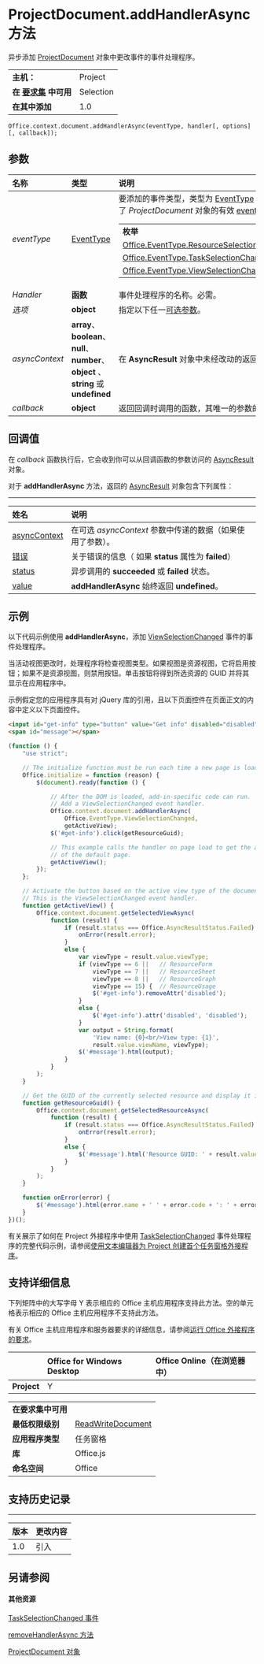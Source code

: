 
# ProjectDocument.addHandlerAsync 方法
异步添加 [ProjectDocument](../../reference/shared/projectdocument.projectdocument.md) 对象中更改事件的事件处理程序。

|||
|:-----|:-----|
|**主机：**|Project|
|**在 [要求集](../../docs/overview/specify-office-hosts-and-api-requirements.md) 中可用**|Selection|
|**在其中添加**|1.0|

```
Office.context.document.addHandlerAsync(eventType, handler[, options][, callback]);
```


## 参数



|**名称**|**类型**|**说明**|
|:-----|:-----|:-----|
| _eventType_|[EventType](../../reference/shared/eventtype-enumeration.md)|要添加的事件类型，类型为 [EventType](../../reference/shared/eventtype-enumeration.md) 常数或其对应的文本值。必需。下表展示了 _ProjectDocument_ 对象的有效 [eventType](../../reference/shared/projectdocument.projectdocument.md) 自变量。<table><tr><td>**枚举**</td><td>**文本值**</td></tr><tr><td>[Office.EventType.ResourceSelectionChanged](../../reference/shared/projectdocument.resourceselectionchanged.event.md)</td><td>resourceSelectionChanged</td></tr><tr><td>[Office.EventType.TaskSelectionChanged](../../reference/shared/projectdocument.taskselectionchanged.event.md)</td><td>taskSelectionChanged</td></tr><tr><td>[Office.EventType.ViewSelectionChanged](../../reference/shared/projectdocument.viewselectionchanged.event.md)</td><td>viewSelectionChanged</td></tr></table>|
| _Handler_|**函数**|事件处理程序的名称。必需。|
| _选项_|**object**|指定以下任一[可选参数](../../docs/develop/asynchronous-programming-in-office-add-ins.md#passing-optional-parameters-to-asynchronous-methods)。|
| _asyncContext_|**array**、 **boolean**、 **null**、 **number**、 **object** 、 **string** 或 **undefined**|在  **AsyncResult** 对象中未经改动的返回的任何类型的用户定义项。|
| _callback_|**object**|返回回调时调用的函数，其唯一的参数的类型为  **AsyncResult** 。|

## 回调值

在 _callback_ 函数执行后，它会收到你可以从回调函数的参数访问的 [AsyncResult](../../reference/shared/asyncresult.md) 对象。

对于 **addHandlerAsync** 方法，返回的 [AsyncResult](../../reference/shared/asyncresult.md) 对象包含下列属性：


****


|**姓名**|**说明**|
|:-----|:-----|
|[asyncContext](../../reference/shared/asyncresult.asynccontext.md)|在可选  _asyncContext_ 参数中传递的数据（如果使用了参数）。|
|[错误](../../reference/shared/asyncresult.error.md)|关于错误的信息（ 如果  **status** 属性为 **failed**）|
|[status](../../reference/shared/asyncresult.status.md)|异步调用的  **succeeded** 或 **failed** 状态。|
|[value](../../reference/shared/asyncresult.value.md)|**addHandlerAsync** 始终返回 **undefined**。|

## 示例

以下代码示例使用 **addHandlerAsync**，添加 [ViewSelectionChanged](../../reference/shared/projectdocument.viewselectionchanged.event.md) 事件的事件处理程序。

当活动视图更改时，处理程序将检查视图类型。如果视图是资源视图，它将启用按钮；如果不是资源视图，则禁用按钮。单击按钮将得到所选资源的 GUID 并将其显示在应用程序中。

示例假定您的应用程序具有对 jQuery 库的引用，且以下页面控件在页面正文的内容中定义以下页面控件。




```HTML
<input id="get-info" type="button" value="Get info" disabled="disabled" /><br />
<span id="message"></span>
```




```js
(function () {
    "use strict";

    // The initialize function must be run each time a new page is loaded.
    Office.initialize = function (reason) {
        $(document).ready(function () {

            // After the DOM is loaded, add-in-specific code can run.
            // Add a ViewSelectionChanged event handler.
            Office.context.document.addHandlerAsync(
                Office.EventType.ViewSelectionChanged,
                getActiveView);
            $('#get-info').click(getResourceGuid);

            // This example calls the handler on page load to get the active view
            // of the default page.
            getActiveView();
        });
    };

    // Activate the button based on the active view type of the document.
    // This is the ViewSelectionChanged event handler.
    function getActiveView() {
        Office.context.document.getSelectedViewAsync(
            function (result) {
                if (result.status === Office.AsyncResultStatus.Failed) {
                    onError(result.error);
                }
                else {
                    var viewType = result.value.viewType;
                    if (viewType == 6 ||   // ResourceForm
                        viewType == 7 ||   // ResourceSheet
                        viewType == 8 ||   // ResourceGraph
                        viewType == 15) {  // ResourceUsage
                        $('#get-info').removeAttr('disabled');
                    }
                    else {
                        $('#get-info').attr('disabled', 'disabled');
                    }
                    var output = String.format(
                        'View name: {0}<br/>View type: {1}',
                        result.value.viewName, viewType);
                    $('#message').html(output);
                }
            }
        );
    }

    // Get the GUID of the currently selected resource and display it in the add-in.
    function getResourceGuid() {
        Office.context.document.getSelectedResourceAsync(
            function (result) {
                if (result.status === Office.AsyncResultStatus.Failed) {
                    onError(result.error);
                }
                else {
                    $('#message').html('Resource GUID: ' + result.value);
                }
            }
        );
    }

    function onError(error) {
        $('#message').html(error.name + ' ' + error.code + ': ' + error.message);
    }
})();
```

有关展示了如何在 Project 外接程序中使用 [TaskSelectionChanged](../../reference/shared/projectdocument.taskselectionchanged.event.md) 事件处理程序的完整代码示例，请参阅[使用文本编辑器为 Project 创建首个任务窗格外接程序](../../docs/project/create-your-first-task-pane-add-in-for-project-by-using-a-text-editor.md)。


## 支持详细信息


下列矩阵中的大写字母 Y 表示相应的 Office 主机应用程序支持此方法。空的单元格表示相应的 Office 主机应用程序不支持此方法。

有关 Office 主机应用程序和服务器要求的详细信息，请参阅[运行 Office 外接程序的要求](../../docs/overview/requirements-for-running-office-add-ins.md)。


||**Office for Windows Desktop**|**Office Online（在浏览器中）**|
|:-----|:-----|:-----|
|**Project**|Y||

|||
|:-----|:-----|
|**在要求集中可用**||
|**最低权限级别**|[ReadWriteDocument](../../docs/develop/requesting-permissions-for-api-use-in-content-and-task-pane-add-ins.md)|
|**应用程序类型**|任务窗格|
|**库**|Office.js|
|**命名空间**|Office|

## 支持历史记录



****


|**版本**|**更改内容**|
|:-----|:-----|
|1.0|引入|

## 另请参阅



#### 其他资源


[TaskSelectionChanged 事件](../../reference/shared/projectdocument.taskselectionchanged.event.md)

[removeHandlerAsync 方法](../../reference/shared/projectdocument.addhandlerasync.md)

[ProjectDocument 对象](../../reference/shared/projectdocument.projectdocument.md)
